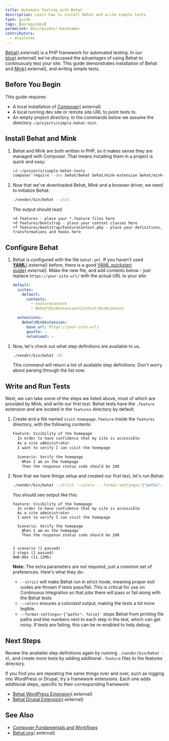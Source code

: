 ```yaml
---
title: Automate Testing with Behat
description: Learn how to install Behat and write simple tests.
type: guide
tags: [moreguides]
permalink: docs/guides/:basename/
contributors:
  - ataylorme
---
```


[Behat](https://behat.org){.external} is a PHP framework for automated testing. In our [blog](link-to-blog-post){.external} we've discussed the advantages of using Behat to continuously test your site. This guide demonstrates installation of Behat and [Mink](http://mink.behat.org/en/latest/){.external}, and writing simple tests.

## Before You Begin

This guide requires:

 - A local installation of [Composer](https://getcomposer.org/){.external}
 - A local running dev site or remote site URL to point tests to.
 - An empty project directory. In the commands below we assume the directory `~/projects/simple-behat-test`.

<!-- \% include("content/composer-updating.html")%\-->

## Install Behat and Mink

1. Behat and Mink are both written in PHP, so it makes sense they are managed with Composer. That means installing them in a project is quick and easy:

   ```bash
   cd ~/projects/simple-behat-tests
   composer require --dev behat/behat behat/mink-extension behat/mink-goutte-driver behat/mink-selenium2-driver
   ```

1. Now that we've downloaded Behat, Mink and a browser driver, we need to initialize Behat:

   ```bash
   ./vendor/bin/behat --init
   ```

   The output should read:
   ```nohighlight
   +d features - place your *.feature files here
   +d features/bootstrap - place your context classes here
   +f features/bootstrap/FeatureContext.php - place your definitions, transformations and hooks here
   ```


## Configure Behat

1. Behat is configured with the file `behat.yml`. If you haven't used [**YAML**](https://yaml.org/){.external} before, there is a good [YAML quickstart guide](https://yaml.org/start.html){.external}. Make the new file, and add contents below - just replace `https://your-site-url/` with the actual URL to your site:

   ```yml
   default:
     suites:
       default:
         contexts:
           - FeatureContext
           - Behat\MinkExtension\Context\MinkContext
   
     extensions:
       Behat\MinkExtension:
         base_url: https://your-site-url/
         goutte: ~
         selenium2: ~
   ```

1. Now, let's check out what step definitions are available to us. 

   ```bash
   ./vendor/bin/behat -dl
   ```

   This command will return a list of available step definitions. Don't worry about parsing through the list now.

## Write and Run Tests

Next, we can take some of the steps we listed above, most of which are provided by Mink, and write our first test. Behat tests have the `.feature` extension and are located in the `features` directory by default.

1. Create and a file named `visit-homepage.feature` inside the `features` directory, with the following contents:

   ```bash
   Feature: Visibility of the homepage
     In order to have confidence that my site is accessible
     As a site administrator
     I want to verify I can visit the homepage
   
     Scenario: Verify the homepage
       When I am on the homepage
       Then the response status code should be 200
   ```

1. Now that we have things setup and created our first test, let's run Behat:

   ```bash
   ./vendor/bin/behat --strict --colors  --format-settings='{"paths": false}'. 
   ```

   You should see output like this:

   ```nohighlight
   Feature: Visibility of the homepage
     In order to have confidence that my site is accessible
     As a site administrator
     I want to verify I can visit the homepage
   
     Scenario: Verify the homepage
       When I am on the homepage
       Then the response status code should be 200
   
   
   1 scenario (1 passed)
   2 steps (2 passed)
   0m0.08s (11.12Mb)
   ```

   **Note:** The extra parameters are not required, just a common set of preferences. Here's what they do:

    - `--strict` will make Behat run in strict mode, meaning proper exit codes are thrown if tests pass/fail. This is critical for use on Continuous Integration so that jobs there will pass or fail along with the Behat tests
    - `--colors` ensures a colorized output, making the tests a bit more legible.
    - `--format-settings='{"paths": false}'` stops Behat from printing file paths and line numbers next to each step in the test, which can get noisy.  If tests are failing, this can be re-enabled to help debug.


## Next Steps

Review the available step definitions again by running `./vendor/bin/behat -dl`, and create more tests by adding additional `.feature` files to the features directory.

If you find you are repeating the same things over and over, such as logging into WordPress or Drupal, try a framework extensions. Each one adds additional steps, specific to their corresponding framework:

 - [Behat WordPress Extension](https://wordhat.info/){.external}
 - [Behat Drupal Extension](https://www.drupal.org/project/drupalextension){.external}

## See Also

 - [Composer Fundamentals and Workflows](/docs/composer/)  
 - [Behat.org](http://behat.org){.external}
